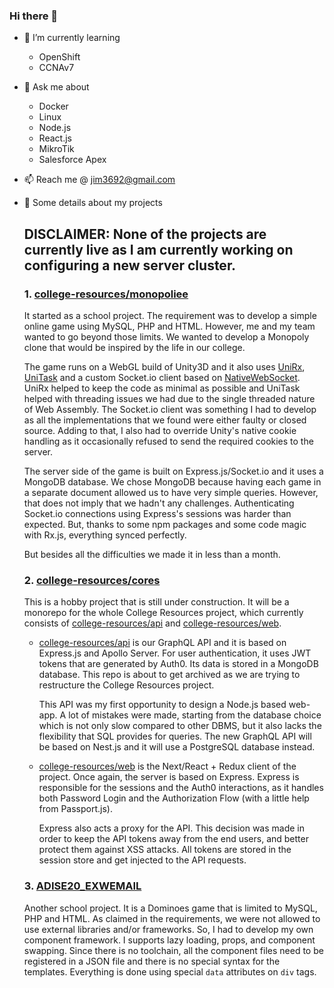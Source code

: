 ### Hi there 👋

- 🌱 I’m currently learning
  - OpenShift
  - CCNAv7
- 💬 Ask me about
  - Docker
  - Linux
  - Node.js
  - React.js
  - MikroTik
  - Salesforce Apex
- 📫 Reach me @ jim3692@gmail.com
- 🚀 Some details about my projects

  ## DISCLAIMER: None of the projects are currently live as I am currently working on configuring a new server cluster.

  ### 1. [college-resources/monopoliee](https://github.com/college-resources/monopoliee)
    It started as a school project. The requirement was to develop a simple online game using MySQL, PHP and HTML. However, me and my team wanted to go beyond those limits. We wanted to develop a Monopoly clone that would be inspired by the life in our college.

    The game runs on a WebGL build of Unity3D and it also uses [UniRx](https://github.com/neuecc/UniRx), [UniTask](https://github.com/Cysharp/UniTask) and a custom Socket.io client based on [NativeWebSocket](https://github.com/endel/NativeWebSocket). UniRx helped to keep the code as minimal as possible and UniTask helped with threading issues we had due to the single threaded nature of Web Assembly. The Socket.io client was something I had to develop as all the implementations that we found were either faulty or closed source. Adding to that, I also had to override Unity's native cookie handling as it occasionally refused to send the required cookies to the server.

    The server side of the game is built on Express.js/Socket.io and it uses a MongoDB database. We chose MongoDB because having each game in a separate document allowed us to have very simple queries. However, that does not imply that we hadn't any challenges. Authenticating Socket.io connections using Express's sessions was harder than expected. But, thanks to some npm packages and some code magic with Rx.js, everything synced perfectly.

    But besides all the difficulties we made it in less than a month.

  ### 2. [college-resources/cores](https://github.com/college-resources/cores)
    This is a hobby project that is still under construction. It will be a monorepo for the whole College Resources project, which currently consists of [college-resources/api](https://github.com/college-resources/api) and [college-resources/web](https://github.com/college-resources/web).

    - [college-resources/api](https://github.com/college-resources/api) is our GraphQL API and it is based on Express.js and Apollo Server. For user authentication, it uses JWT tokens that are generated by Auth0. Its data is stored in a MongoDB database. This repo is about to get archived as we are trying to restructure the College Resources project.

      This API was my first opportunity to design a Node.js based web-app. A lot of mistakes were made, starting from the database choice which is not only slow compared to other DBMS, but it also lacks the flexibility that SQL provides for queries. The new GraphQL API will be based on Nest.js and it will use a PostgreSQL database instead.

    - [college-resources/web](https://github.com/college-resources/web) is the Next/React + Redux client of the project. Once again, the server is based on Express. Express is responsible for the sessions and the Auth0 interactions, as it handles both Password Login and the Authorization Flow (with a little help from Passport.js).

      Express also acts a proxy for the API. This decision was made in order to keep the API tokens away from the end users, and better protect them against XSS attacks. All tokens are stored in the session store and get injected to the API requests.

  ### 3. [ADISE20_EXWEMAIL](https://github.com/jim3692/ADISE20_EXWEMAIL)
    Another school project. It is a Dominoes game that is limited to MySQL, PHP and HTML. As claimed in the requirements, we were not allowed to use external libraries and/or frameworks. So, I had to develop my own component framework. I supports lazy loading, props, and component swapping. Since there is no toolchain, all the component files need to be registered in a JSON file and there is no special syntax for the templates. Everything is done using special `data` attributes on `div` tags.

